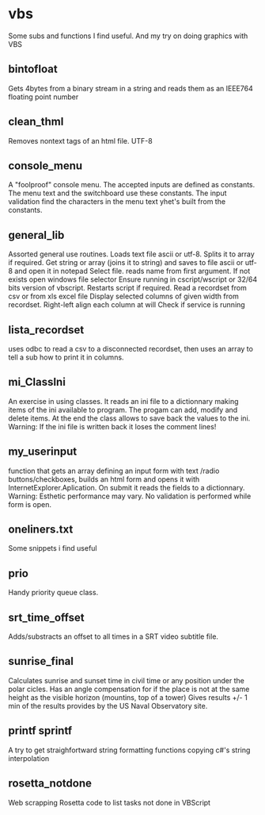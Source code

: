 # vbs
Some subs and functions I find useful. And my try on doing graphics with VBS 


## bintofloat
Gets  4bytes from a binary stream in a string and reads them as an IEEE764 floating point number

## clean_thml
Removes nontext tags of an html file. UTF-8

## console_menu    
A "foolproof" console menu. The accepted inputs are defined as constants. The menu text and the switchboard use these   constants.         The input validation find the characters in the menu text yhet's built from the constants.


## general_lib      
Assorted general use routines. 
  Loads text file ascii or utf-8. Splits it to array if required. 
  Get string or array (joins it to string) and saves to file ascii or utf-8 and open it in notepad
  Select file. reads name from first argument. If not exists open windows file selector
  Ensure running in cscript/wscript or 32/64 bits version of vbscript. Restarts script if required.
  Read a recordset from  csv or from xls excel file 
  Display selected columns of given width from recordset. Right-left align each column at will
  Check if service is running


## lista_recordset 
uses odbc to read a csv to a disconnected recordset, then uses an array to tell a sub how to print it in columns.

## mi_ClassIni      
An exercise in using classes. It reads an ini file to a dictionnary making items of the ini available to program. The progam can add, modify and delete items. At the end the class allows to save back the values to the ini. Warning: If the ini file is written back it loses the comment lines!
                  
## my_userinput  
function that gets an array defining an input form with text /radio buttons/checkboxes, builds an html form and opens it with InternetExplorer.Aplication. On submit it reads the fields to a dictionnary. Warning: Esthetic performance may vary.  No validation is performed while form is open.
                  
## oneliners.txt 
Some snippets i find useful               

## prio
Handy priority queue class.

## srt_time_offset
Adds/substracts an offset to all times in a SRT video subtitle file.

## sunrise_final
Calculates sunrise and sunset time in civil time or any position under the polar cicles. Has an angle compensation for if the place is not at the same height as the visible horizon (mountins, top of a tower)
Gives results +/- 1 min of the results provides by the US Naval Observatory site.

## printf sprintf
A try to get straighfortward string formatting functions copying c#'s string interpolation

## rosetta_notdone
Web scrapping Rosetta code to list tasks not done in VBScript

